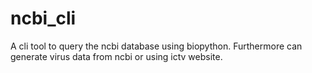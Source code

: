 # ncbi_cli
A cli tool to query the ncbi database using biopython. Furthermore can generate virus data from ncbi or using ictv website. 
